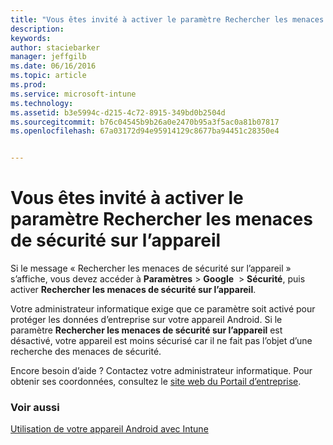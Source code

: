 ```yaml
---
title: "Vous êtes invité à activer le paramètre Rechercher les menaces de sécurité sur l’appareil | Microsoft Intune"
description: 
keywords: 
author: staciebarker
manager: jeffgilb
ms.date: 06/16/2016
ms.topic: article
ms.prod: 
ms.service: microsoft-intune
ms.technology: 
ms.assetid: b3e5994c-d215-4c72-8915-349bd0b2504d
ms.sourcegitcommit: b76c04545b9b26a0e2470b95a3f5ac0a81b07817
ms.openlocfilehash: 67a03172d94e95914129c8677ba94451c28350e4


---
```


# Vous êtes invité à activer le paramètre Rechercher les menaces de sécurité sur l’appareil

 Si le message « Rechercher les menaces de sécurité sur l’appareil » s’affiche, vous devez accéder à **Paramètres** > **Google**  > **Sécurité**, puis activer **Rechercher les menaces de sécurité sur l’appareil**. 

Votre administrateur informatique exige que ce paramètre soit activé pour protéger les données d’entreprise sur votre appareil Android. Si le paramètre **Rechercher les menaces de sécurité sur l’appareil** est désactivé, votre appareil est moins sécurisé car il ne fait pas l’objet d’une recherche des menaces de sécurité.

Encore besoin d’aide ? Contactez votre administrateur informatique. Pour obtenir ses coordonnées, consultez le [site web du Portail d’entreprise](http://portal.manage.microsoft.com).

### Voir aussi
[Utilisation de votre appareil Android avec Intune](using-your-android-device-with-intune.md)



<!--HONumber=Jun16_HO3-->


